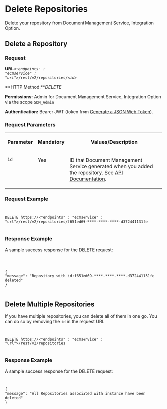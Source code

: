 <!-- loio37c6a6eec3c149589eb6cd1bd13f229c -->

# Delete Repositories

Delete your repository from Document Management Service, Integration Option.



<a name="loio37c6a6eec3c149589eb6cd1bd13f229c__section_kjj_vlb_wcb"/>

## Delete a Repository



### Request

**URI:**<code><i class="varname">&lt;"endpoints" : "ecmservice" : "url"&gt;</i>/rest/v2/repositories/<i class="varname">&lt;id&gt;</i></code>

**HTTP Method:***DELETE*

**Permissions:** Admin for Document Management Service, Integration Option via the scope `SDM_Admin`

**Authentication:** Bearer JWT \(token from [Generate a JSON Web Token](../integration-option-guide/generate-a-json-web-token-bff9fd6.md)\).



### Request Parameters


<table>
<tr>
<th valign="top">

Parameter

</th>
<th valign="top">

Mandatory

</th>
<th valign="top">

Values/Description

</th>
</tr>
<tr>
<td valign="top">

`id`

</td>
<td valign="top">

Yes

</td>
<td valign="top">

ID that Document Management Service generated when you added the repository. See [API Documentation](https://help.sap.com/viewer/disclaimer-for-links?q=https://api.sap.com/package/SAPDocumentManagementServiceIntegrationOption?section=Artifacts).

</td>
</tr>
</table>



### Request Example

```


DELETE https://<"endpoints" : "ecmservice" : "url">/rest/v2/repositories/f651ed69-****-****-****-d372441131fe


```



### Response Example

A sample success response for the DELETE request:

```



{
"message": "Repository with id:f651ed69-****-****-****-d372441131fe deleted"
}


```



<a name="loio37c6a6eec3c149589eb6cd1bd13f229c__section_bmd_nmj_hlb"/>

## Delete Multiple Repositories

If you have multiple repositories, you can delete all of them in one go. You can do so by removing the `id` in the request URI.

```


DELETE https://<"endpoints" : "ecmservice" : "url">/rest/v2/repositories


```



### Response Example

A sample success response for the DELETE request:

```


{
"message": "All Repositories associated with instance have been deleted"
}


```

